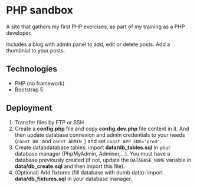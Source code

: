 # PHP sandbox

A site that gathers my first PHP exercises, as part of my training as a PHP developer.

Includes a blog with admin panel to add, edit or delete posts. Add a thumbnial to your posts.

## Technologies
- PHP (no framework)
- Bootstrap 5

## Deployment

1. Transfer files by FTP or SSH
2. Create a **config.php** file and copy **config.dev.php** file content in it. And then update database connexion and admin credentials to your needs (`const DB_` and `const ADMIN_`) and set `const APP_ENV='prod'`.
3. Create databdatabase tables: import **data/db_tables.sql** in your database manager (PhpMyAdmin, Adminer,...). You must have a database previously created (if not, update the `DATABASE_NAME` variable in **data/db_create.sql** and then import this file).
4. (Optional) Add fixtures (fill database with dumb data): import **data/db_fixtures.sql** in your database manager.